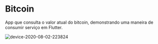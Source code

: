 # Bitcoin
App que consulta o valor atual do bitcoin, demonstrando uma maneira de consumir serviço em Flutter.

![device-2020-08-02-223824](https://user-images.githubusercontent.com/7034344/89138205-3941df00-d511-11ea-9ec2-f175759f0c49.png)
